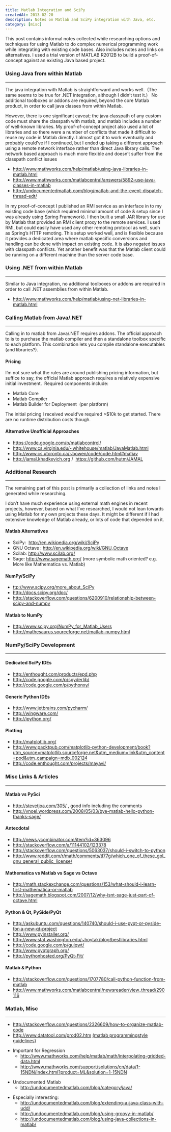 ```yaml
---
title: Matlab Integration and SciPy
createdAt: 2013-02-20
description: Notes on Matlab and SciPy integration with Java, etc.
category: [misc]
---
```


<p>
  This post contains informal notes collected while researching options and techniques for using Matlab to do
  complex numerical programming work while integrating with existing code bases. Also includes notes and links on
  alternatives. I used a trial version of MATLAB R2012B to build a proof-of-concept against an existing Java based
  project.
</p>
<h3>Using Java from within Matlab</h3>
<hr />
<p>
  The java integration with Matlab is straightforward and works well.&nbsp; (The same seems to be true for .NET
  integration, although I didn’t test it.) &nbsp;&nbsp;No additional toolboxes or addons are required, beyond the
  core Matlab product, in order to call java classes from within Matlab.
</p>
<p>
  However, there is one significant caveat; the java classpath of any custom code must share the classpath with
  matlab, and matlab includes a number of well-known libraries. My proof-of-concept project also used a lot of
  libraries and so there were a number of conflicts that made it difficult to reuse my code in Matlab directly. I
  almost got it to work eventually and probably could’ve if I continued, but I ended up taking a different approach
  using a remote network interface rather than direct Java library calls. The network based approach is much more
  flexible and doesn’t suffer from the classpath conflict issues
</p>
<ul>
  <li>
    <a href="http://www.mathworks.com/help/matlab/using-java-libraries-in-matlab.html">
      http://www.mathworks.com/help/matlab/using-java-libraries-in-matlab.html
    </a>
  </li>
  <li>
    <a href="http://www.mathworks.com/matlabcentral/answers/5892-use-java-classes-in-matlab">
      http://www.mathworks.com/matlabcentral/answers/5892-use-java-classes-in-matlab
    </a>
  </li>
  <li>
    <a href="http://undocumentedmatlab.com/blog/matlab-and-the-event-dispatch-thread-edt/">
      http://undocumentedmatlab.com/blog/matlab-and-the-event-dispatch-thread-edt/
    </a>
  </li>
</ul>
<p>
  In my proof-of-concept I published an RMI service as an interface in to my existing code base (which required
  minimal amount of code &amp; setup since I was already using Spring Framework). I then built a small JAR library
  for use by Matlab that provided an RMI client proxy to the remote services. I used RMI, but could easily have used
  any other remoting protocol as well, such as Spring’s HTTP remoting. This setup worked well, and is flexible
  because it provides a dedicated area where matlab specific conversions and handling can be done with impact on
  existing code. It is also negated issues with classpath conflicts. Yet another benefit was that the Matlab client
  could be running on a different machine than the server code base.
</p>
<h3>Using .NET from within Matlab</h3>
<hr />
<p>
  Similar to Java integration, no additional toolboxes or addons are required in order to call .NET assemblies from
  within Matlab.
</p>
<ul>
  <li>
    <a href="http://www.mathworks.com/help/matlab/using-net-libraries-in-matlab.html">
      http://www.mathworks.com/help/matlab/using-net-libraries-in-matlab.html
    </a>
  </li>
</ul>
<h3>Calling Matlab from Java/.NET</h3>
<hr />
<p>
  Calling in to matlab from Java/.NET requires addons. The official approach to is to purchase the matlab compiler
  and then a standalone toolbox specific to each platform. This combination lets you compile standalone executables
  (and libraries?).
</p>
<h4>Pricing</h4>
<p>
  I’m not sure what the rules are around publishing pricing information, but suffice to say, the official Matlab
  approach requires a relatively expensive initial investment. &nbsp;Required components include:
</p>
<ul>
  <li>Matlab Core</li>
  <li>Matlab Compiler</li>
  <li>Matlab Builder for Deployment &nbsp;(per platform)</li>
</ul>
<p>
  The initial pricing I received would’ve required &gt;$10k to get started. There are no runtime distribution costs
  though.
</p>
<h4>Alternative Unofficial Approaches</h4>
<ul>
  <li>
    <a href="https://code.google.com/p/matlabcontrol/">https://code.google.com/p/matlabcontrol/</a>
  </li>
  <li>
    <a href="http://www.cs.virginia.edu/~whitehouse/matlab/JavaMatlab.html">
      http://www.cs.virginia.edu/~whitehouse/matlab/JavaMatlab.html
    </a>
  </li>
  <li>
    <a href="http://www.cs.utoronto.ca/~bowen/code/code.html#matjav">
      http://www.cs.utoronto.ca/~bowen/code/code.html#matjav
    </a>
  </li>
  <li>
    <a href="http://jamal.khadkevich.org">http://jamal.khadkevich.org</a>&nbsp;/&nbsp;
    <a href="https://github.com/hutm/JAMAL"> https://github.com/hutm/JAMAL </a>
  </li>
</ul>
<h3>Additional Research</h3>
<hr />
<p>The remaining part of this post is primarily a collection of links and notes I generated while researching.</p>
<p>
  I don’t have much experience using external math engines in recent projects, however, based on what I’ve
  researched, I would not lean towards using Matlab for my own projects these days. It might be different if I had
  extensive knowledge of Matlab already, or lots of code that depended on it.
</p>
<h4>Matlab Alternatives</h4>
<ul>
  <li>
    SciPy:&nbsp;
    <a href="http://en.wikipedia.org/wiki/SciPy">http://en.wikipedia.org/wiki/SciPy</a>
  </li>
  <li>
    GNU Octave :
    <a href="http://en.wikipedia.org/wiki/GNU_Octave">http://en.wikipedia.org/wiki/GNU_Octave</a>
  </li>
  <li>Scilab:&nbsp;<a href="http://www.scilab.org/">http://www.scilab.org/</a></li>
  <li>
    Sage:&nbsp;<a href="http://www.sagemath.org/">http://www.sagemath.org/</a>&nbsp;(more symbolic math oriented?
    e.g. More like Mathematica vs. Matlab)
  </li>
</ul>
<h4>NumPy/SciPy</h4>
<ul>
  <li>
    <a href="http://www.scipy.org/more_about_SciPy">ttp://www.scipy.org/more_about_SciPy</a>
  </li>
  <li>
    <a href="http://docs.scipy.org/doc/">http://docs.scipy.org/doc/</a>
  </li>
  <li>
    <a href="http://stackoverflow.com/questions/6200910/relationship-between-scipy-and-numpy">
      http://stackoverflow.com/questions/6200910/relationship-between-scipy-and-numpy
    </a>
  </li>
</ul>
<h4>Matlab to NumPy</h4>
<ul>
  <li>
    <a href="http://www.scipy.org/NumPy_for_Matlab_Users">http://www.scipy.org/NumPy_for_Matlab_Users</a>
  </li>
  <li>
    <a href="http://mathesaurus.sourceforge.net/matlab-numpy.html">
      http://mathesaurus.sourceforge.net/matlab-numpy.html
    </a>
  </li>
</ul>
<h3>NumPy/SciPy Development</h3>
<hr />
<h4>Dedicated SciPy IDEs</h4>
<ul>
  <li>
    <a href="http://enthought.com/products/epd.php">http://enthought.com/products/epd.php</a>
  </li>
  <li>
    <a href="http://code.google.com/p/spyderlib/">http://code.google.com/p/spyderlib/</a>
  </li>
  <li>
    <a href="http://code.google.com/p/pythonxy/">http://code.google.com/p/pythonxy/</a>
  </li>
</ul>
<h4>Generic Python IDEs</h4>
<ul>
  <li>
    <a href="http://www.jetbrains.com/pycharm/">http://www.jetbrains.com/pycharm/</a>
  </li>
  <li>
    <a href="http://wingware.com/">http://wingware.com/</a>
  </li>
  <li>
    <a href="http://ipython.org/">http://ipython.org/</a>
  </li>
</ul>
<h4>Plotting</h4>
<ul>
  <li>
    <a href="http://matplotlib.org/">http://matplotlib.org/</a>
  </li>
  <li>
    <a
      href="http://www.packtpub.com/matplotlib-python-development/book?utm_source=matplotlib.sourceforge.net&amp;utm_medium=link&amp;utm_content=pod&amp;utm_campaign=mdb_002124"
    >
      http://www.packtpub.com/matplotlib-python-development/book?utm_source=matplotlib.sourceforge.net&amp;utm_medium=link&amp;utm_content=pod&amp;utm_campaign=mdb_002124
    </a>
  </li>
  <li>
    <a href="http://code.enthought.com/projects/mayavi/">http://code.enthought.com/projects/mayavi/</a>
  </li>
</ul>
<h3>Misc Links &amp; Articles</h3>
<hr />
<h4>Matlab vs PySci</h4>
<ul>
  <li>
    <a href="http://stevetjoa.com/305/">http://stevetjoa.com/305/</a>
    , good info including the comments
  </li>
  <li>
    <a href="http://vnoel.wordpress.com/2008/05/03/bye-matlab-hello-python-thanks-sage/">
      http://vnoel.wordpress.com/2008/05/03/bye-matlab-hello-python-thanks-sage/
    </a>
  </li>
</ul>
<h4>Antecdotal</h4>
<ul>
  <li>
    <a href="http://news.ycombinator.com/item?id=363096">http://news.ycombinator.com/item?id=363096</a>
  </li>
  <li>
    <a href="http://stackoverflow.com/a/11144102/123378">http://stackoverflow.com/a/11144102/123378</a>
  </li>
  <li>
    <a href="http://stackoverflow.com/questions/5063037/should-i-switch-to-python">
      http://stackoverflow.com/questions/5063037/should-i-switch-to-python
    </a>
  </li>
  <li>
    <a href="http://www.reddit.com/r/math/comments/tl77g/which_one_of_these_gpl_gnu_general_public_license/">
      http://www.reddit.com/r/math/comments/tl77g/which_one_of_these_gpl_gnu_general_public_license/
    </a>
  </li>
</ul>
<h4>Mathematica vs Matlab vs Sage vs Octave</h4>
<ul>
  <li>
    <a href="http://math.stackexchange.com/questions/153/what-should-i-learn-first-mathematica-or-matlab">
      http://math.stackexchange.com/questions/153/what-should-i-learn-first-mathematica-or-matlab
    </a>
  </li>
  <li>
    <a href="http://sagemath.blogspot.com/2007/12/why-isnt-sage-just-part-of-octave.html">
      http://sagemath.blogspot.com/2007/12/why-isnt-sage-just-part-of-octave.html
    </a>
  </li>
</ul>
<h4>Python &amp; Qt, PySide/PyQt</h4>
<ul>
  <li>
    <a href="http://askubuntu.com/questions/140740/should-i-use-pyqt-or-pyside-for-a-new-qt-project">
      http://askubuntu.com/questions/140740/should-i-use-pyqt-or-pyside-for-a-new-qt-project
    </a>
  </li>
  <li>
    <a href="http://www.pyinstaller.org/">http://www.pyinstaller.org/</a>
  </li>
  <li>
    <a href="http://www.stat.washington.edu/~hoytak/blog/bestlibraries.html">
      http://www.stat.washington.edu/~hoytak/blog/bestlibraries.html
    </a>
  </li>
  <li>
    <a href="http://code.google.com/p/guiqwt/">http://code.google.com/p/guiqwt/</a>
  </li>
  <li>
    <a href="http://www.pyqtgraph.org/">http://www.pyqtgraph.org/</a>
  </li>
  <li>
    <a href="http://pythonhosted.org/PyQt-Fit/">http://pythonhosted.org/PyQt-Fit/</a>
  </li>
</ul>
<h4>Matlab &amp; Python</h4>
<ul>
  <li>
    <a href="http://stackoverflow.com/questions/1707780/call-python-function-from-matlab">
      http://stackoverflow.com/questions/1707780/call-python-function-from-matlab
    </a>
  </li>
  <li>
    <a href="http://www.mathworks.com/matlabcentral/newsreader/view_thread/290116">
      http://www.mathworks.com/matlabcentral/newsreader/view_thread/290116
    </a>
  </li>
</ul>
<h3>Matlab, Misc</h3>
<hr />
<ul>
  <li>
    <a href="http://stackoverflow.com/questions/2326609/how-to-organize-matlab-code">
      http://stackoverflow.com/questions/2326609/how-to-organize-matlab-code
    </a>
  </li>
  <li>
    <a href="http://www.datatool.com/prod02.htm">http://www.datatool.com/prod02.htm</a>
    <!-- eslint-disable-next-line -->
    <a href="http://stackoverflow.com/questions/2326609/how-to-organize-matlab-code">
      (matlab programmingstyle guidelines)
    </a>
  </li>
</ul>
<ul>
  <li>
    Important for Regression
    <ul>
      <li>
        <a href="http://www.mathworks.com/help/matlab/math/interpolating-gridded-data.html">
          http://www.mathworks.com/help/matlab/math/interpolating-gridded-data.html
        </a>
      </li>
      <li>
        <a
          href="http://www.mathworks.com/support/solutions/en/data/1-15NDN/index.html?product=ML&amp;solution=1-15NDN"
        >
          http://www.mathworks.com/support/solutions/en/data/1-15NDN/index.html?product=ML&amp;solution=1-15NDN
        </a>
      </li>
    </ul>
  </li>
</ul>
<ul>
  <li>
    Undocumented Matlab
    <ul>
      <li>
        <a href="http://undocumentedmatlab.com/blog/category/java/">
          http://undocumentedmatlab.com/blog/category/java/
        </a>
      </li>
    </ul>
  </li>
</ul>
<ul>
  <li>
    Especially interesting:
    <ul>
      <li>
        <a href="http://undocumentedmatlab.com/blog/extending-a-java-class-with-udd/">
          http://undocumentedmatlab.com/blog/extending-a-java-class-with-udd/
        </a>
      </li>
      <li>
        <a href="http://undocumentedmatlab.com/blog/using-groovy-in-matlab/">
          http://undocumentedmatlab.com/blog/using-groovy-in-matlab/
        </a>
      </li>
      <li>
        <a href="http://undocumentedmatlab.com/blog/using-java-collections-in-matlab/">
          http://undocumentedmatlab.com/blog/using-java-collections-in-matlab/
        </a>
      </li>
    </ul>
  </li>
</ul>

